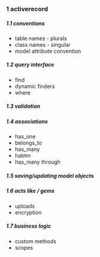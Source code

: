 ### 1 activerecord            

##### 1.1 conventions
- table names - plurals
- class names - singular
- model attribute convention

##### 1.2 query interface
- find
- dynamic finders
- where

##### 1.3  validation

##### 1.4 associations
- has_one
- belongs_to
- has_many
- habtm 
- has_many through

##### 1.5 saving/updating model objects

##### 1.6 acts like / gems
- uploads
- encryption

##### 1.7 business logic
- custom methods 
- scopes    